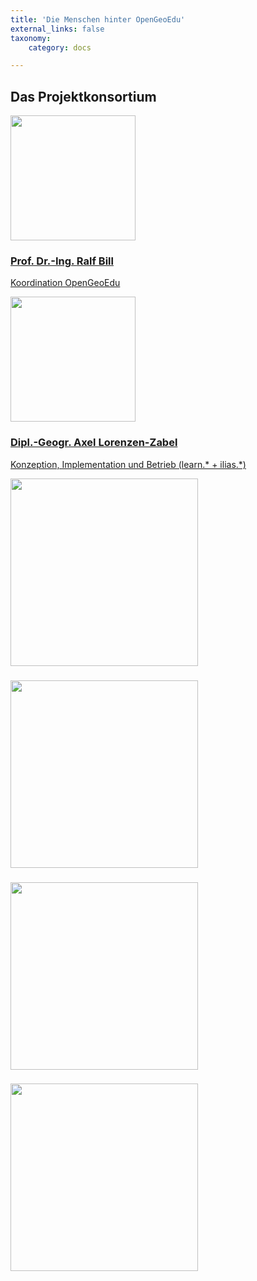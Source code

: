 ```yaml
---
title: 'Die Menschen hinter OpenGeoEdu'
external_links: false
taxonomy:
    category: docs

---
```


## Das Projektkonsortium
<div class="row">
    <div class="col-6 col-lg-4">
        <a href="#">
            <img src="/images/staff/Ralf_Bill_1335a.jpg" class="center-block img-fluid my-3 rounded-circle" width="200" height="200">
            <h3 class="mb-0 text-center">
                Prof. Dr.-Ing.
                <b>Ralf Bill</b>
            </h3>
            <p class="text-muted text-center">Koordination OpenGeoEdu</p>
        </a>
    </div>
    <div class="col-6 col-lg-4">
        <a href="#">
            <img src="/images/staff/Lorenzen-Zabel_1370a.jpg" class="center-block img-fluid my-3 rounded-circle" width="200" height="200">
            <h3 class="mb-0 text-center">
                Dipl.-Geogr.
                <b>Axel Lorenzen-Zabel</b>               
            </h3>
            <p class="text-muted text-center">Konzeption, Implementation und Betrieb (learn.* + ilias.*)</p>
        </a>
    </div>
    <div class="col-6 col-lg-4">
        <a href="#">
            <img src="/images/staff/people_3.jpg" class="center-block img-fluid my-3 rounded-circle" width="300">
            <h3 class="mb-0">
                <b></b>
            </h3>
            <p class="text-muted"></p>
        </a>
    </div>
    <div class="col-6 col-lg-4">
        <a href="#">
            <img src="/images/staff/people_4.jpg" class="center-block img-fluid my-3 rounded-circle" width="300">
            <h3 class="mb-0">
                <b></b>
            </h3>
            <p class="text-muted"></p>
        </a>
    </div>
    <div class="col-6 col-lg-4">
        <a href="#">
            <img src="/images/staff/people_5.jpg" class="center-block img-fluid my-3 rounded-circle" width="300">
            <h3 class="mb-0">
                <b></b>
            </h3>
            <p class="text-muted"></p>
        </a>
    </div>
    <div class="col-6 mask col-lg-4">
        <a href="#">
            <img src="/images/staff/people_6.jpg" class="center-block img-fluid my-3 rounded-circle" width="300">
            <h3 class="mb-0">
                <b></b>
            </h3>
            <p class="text-muted"></p>
        </a>
    </div>
</div>
